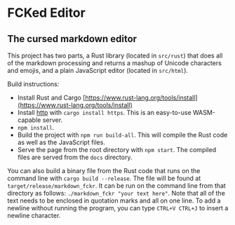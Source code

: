 # FCKed Editor

## The cursed markdown editor

This project has two parts, a Rust library (located in `src/rust`) that does all of the markdown processing and returns a mashup of Unicode characters and emojis, and a plain JavaScript editor (located in `src/html`).

Build instructions:
* Install Rust and Cargo [https://www.rust-lang.org/tools/install](https://www.rust-lang.org/tools/install)
* Install [http](https://github.com/thecoshman/http/tree/0cd8ea2d74d71a33899de114af8289d78567d015) with `cargo install https`. This is an easy-to-use WASM-capable server.
* `npm install`.
* Build the project with `npm run build-all`. This will compile the Rust code as well as the JavaScript files.
* Serve the page from the root directory with `npm start`. The compiled files are served from the `docs` directory.

You can also build a binary file from the Rust code that runs on the command line with `cargo build --release`. The file will be found at `target/release/markdown_fckr`. It can be run on the command line from that directory as follows: `./markdown_fckr "your text here"`. Note that all of the text needs to be enclosed in quotation marks and all on one line. To add a newline without running the program, you can type `CTRL+V CTRL+J` to insert a newline character.